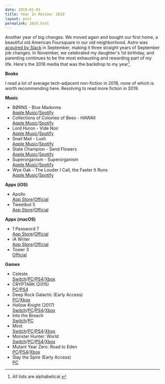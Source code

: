 ```yaml
---
date: 2019-01-01
title: Year In Review: 2018
layout: post
permalink: 2018.html
---
```

Another year of big changes. We moved again and bought our first home, a beautiful old American Foursquare in our old neighborhood. Astro was [acquired by Slack](https://slackhq.com/slack-acquires-astro-to-help-email-and-channels-work-together) in September, making it three straight years of September job changes. In November, we celebrated my daughter's 1st birthday, and parenting continues to be the most exhausting and rewarding part of my life. Here's the 2018 media that was the backdrop to my year[^1].

**Books**

I read a lot of average tech-adjacent non-fiction in 2018, none of which is worth recommending here. Resolving to read more fiction in 2019.

**Music**

- BØRNS - Blue Madonna<br/>
[Apple Music](https://geo.itunes.apple.com/us/album/blue-madonna/1325979828?uo=4&app=music&ls=1&at=1000lHKX)/[Spotify](https://open.spotify.com/album/0mzh0tCNFhxE2mSWxB4ufh)
- Collections of Colonies of Bees - HAWAII<br/>
[Apple Music](https://geo.itunes.apple.com/us/album/hawaii/1378431355?uo=4&app=music&ls=1&at=1000lHKX)/[Spotify](https://open.spotify.com/album/0besAHLkAl2fwh0vxbGiMt)
- Lord Huron - Vide Noir<br/>
[Apple Music](https://geo.itunes.apple.com/us/album/vide-noir/1347071135?uo=4&app=music&ls=1&at=1000lHKX)/[Spotify](https://open.spotify.com/album/2oiJM8vFGpxrtGtFfJWhJv)
- Snail Mail - Lush<br/>
[Apple Music](https://geo.itunes.apple.com/gb/album/lush/1355422978?uo=4&app=music&ls=1&at=1000lHKX)/[Spotify](https://open.spotify.com/album/2e48GqjEwCi87gQJanb1bf)
- State Champion - Send Flowers<br/>
[Apple Music](https://geo.itunes.apple.com/us/album/send-flowers/1437038661?uo=4&app=music&ls=1&at=1000lHKX)/[Spotify](https://open.spotify.com/album/0qsG2mcyg885Cm6ucW1AY7)
- Superorganism - Superorganism<br/>
[Apple Music](https://geo.itunes.apple.com/us/album/superorganism/1316670136?uo=4&app=music&ls=1&at=1000lHKX)/[Spotify](https://open.spotify.com/album/15TFB6uLZlb3gnCysRrLix)
- Wye Oak - The Louder I Call, the Faster It Runs<br/>
[Apple Music](https://geo.itunes.apple.com/us/album/the-louder-i-call-the-faster-it-runs/1334754325?uo=4&app=music&ls=1&at=1000lHKX)/[Spotify](https://open.spotify.com/album/3lSHd2sapKzXk7XkDac2zg)


**Apps (iOS)**

- Apollo<br/>
[App Store](https://itunes.apple.com/app/id979274575)/[Official](https://apolloapp.io)
- Tweetbot 5<br/>
[App Store](https://itunes.apple.com/us/app/tweetbot-5-for-twitter/id1018355599?ls=1&mt=8&at=11l4Hu)/[Official](https://tapbots.com/tweetbot/)

**Apps (macOS)**

- 1 Password 7<br/>
[App Store](https://itunes.apple.com/us/app/1password-7-password-manager/id1333542190?mt=12)/[Official](https://1password.com)
- iA Writer<br/>
[App Store](https://itunes.apple.com/us/app/ia-writer/id775737590?mt=12)/[Official](https://ia.net/writer)
- Tower 3<br/>
[Official](https://www.git-tower.com/mac)

**Games**

- Celeste<br/>
[Switch](https://www.nintendo.com/games/detail/celeste-switch)/[PC](http://store.steampowered.com/app/504230/Celeste/)/[PS4](https://www.playstation.com/en-ca/games/celeste-ps4/)/[Xbox](https://www.microsoft.com/en-ca/store/p/celeste/bwmql2rpwbhb)
- CRYPTARK (2015)<br/>
[PC](https://store.steampowered.com/app/344740/CRYPTARK/)/[PS4](https://www.playstation.com/en-us/games/cryptark-ps4/)
- Deep Rock Galactic (Early Access)<br/>
[PC](http://store.steampowered.com/app/548430/Deep_Rock_Galactic/)/[Xbox](https://www.xbox.com/en-US/games/deep-rock-galactic)
- Hollow Knight (2017)<br/>
[Switch](https://www.nintendo.com/games/detail/hollow-knight-switch)/[PC](https://store.steampowered.com/app/367520/Hollow_Knight/)/[PS4](https://store.playstation.com/en-us/product/UP1822-CUSA13632_00-HOLLOWKNIGHT18US)/[Xbox](https://www.microsoft.com/en-us/p/hollow-knight-voidheart-edition/9mw9469v91lm)
- Into the Breach<br/>
[Switch](https://www.nintendo.com/games/detail/into-the-breach-switch)/[PC](https://store.steampowered.com/app/590380/Into_the_Breach/)
- Minit<br/>
[Switch](https://www.nintendo.com/games/detail/minit-switch)/[PC](https://store.steampowered.com/app/609490/Minit/)/[PS4](https://www.playstation.com/en-us/games/minit-ps4/)/[Xbox](https://www.microsoft.com/en-us/p/minit/c120v2wgrmch)
- Monster Hunter: World<br/>
[Switch]()/[PC](https://store.steampowered.com/app/582010/MONSTER_HUNTER_WORLD/)/[PS4](https://www.playstation.com/en-us/games/monster-hunter-world-ps4/)/[Xbox](https://www.xbox.com/en-US/games/monster-hunter-world)
- Mutant Year Zero: Road to Eden<br/>
[PC](https://store.steampowered.com/app/760060/Mutant_Year_Zero_Road_to_Eden/)/[PS4](https://store.playstation.com/en-us/product/UP1850-CUSA12680_00-NAMUTANTYEARZERO)/[Xbox](https://www.microsoft.com/en-us/p/mutant-year-zero-road-to-eden/9nmp9b9kmklf)
- Slay the Spire (Early Access)<br/>
[PC](https://store.steampowered.com/app/646570/Slay_the_Spire/)

[^1]: All lists are alphabetical.
